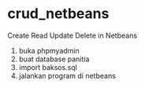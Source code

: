 # crud_netbeans
Create Read Update Delete in Netbeans
1. buka phpmyadmin
2. buat database panitia
3. import baksos.sql
4. jalankan program di netbeans
